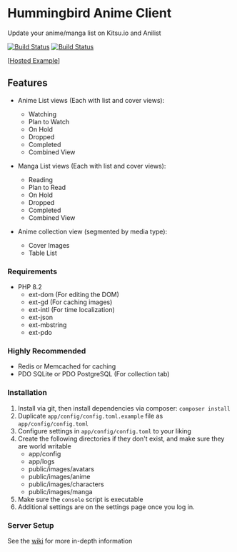 # Hummingbird Anime Client

Update your anime/manga list on Kitsu.io and Anilist

[![Build Status](https://travis-ci.com/timw4mail/HummingBirdAnimeClient.svg?branch=master)](https://travis-ci.com/github/timw4mail/HummingBirdAnimeClient)
[![Build Status](https://jenkins.timshome.page/buildStatus/icon?job=timw4mail/HummingBirdAnimeClient/develop)](https://jenkins.timshome.page/job/timw4mail/job/HummingBirdAnimeClient/job/develop/)

[[Hosted Example](https://list.timshomepage.net)]

## Features

* Anime List views (Each with list and cover views):
	* Watching
	* Plan to Watch
	* On Hold
	* Dropped
	* Completed
	* Combined View

* Manga List views (Each with list and cover views):
	* Reading
	* Plan to Read
	* On Hold
	* Dropped
	* Completed
	* Combined View

* Anime collection view (segmented by media type):
	* Cover Images
	* Table List

### Requirements

* PHP 8.2
  * ext-dom (For editing the DOM)
  * ext-gd (For caching images)
  * ext-intl (For time localization)
  * ext-json
  * ext-mbstring
  * ext-pdo

### Highly Recommended

* Redis or Memcached for caching
* PDO SQLite or PDO PostgreSQL (For collection tab)

### Installation

1. Install via git, then install dependencies via composer: `composer install`
2. Duplicate `app/config/config.toml.example` file as `app/config/config.toml`
3. Configure settings in `app/config/config.toml` to your liking
4. Create the following directories if they don't exist, and make sure they are world writable
	* app/config
	* app/logs
	* public/images/avatars
	* public/images/anime
	* public/images/characters
	* public/images/manga
5. Make sure the `console` script is executable
6. Additional settings are on the settings page once you log in.

### Server Setup

See the [wiki](https://git.timshomepage.net/timw4mail/HummingBirdAnimeClient/wiki)
for more in-depth information

